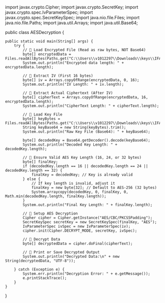 import javax.crypto.Cipher;
import javax.crypto.SecretKey;
import javax.crypto.spec.IvParameterSpec;
import javax.crypto.spec.SecretKeySpec;
import java.nio.file.Files;
import java.nio.file.Paths;
import java.util.Arrays;
import java.util.Base64;

public class AESDecryption {

    public static void main(String[] args) {
        try {
            // 🔹 Load Encrypted File (Read as raw bytes, NOT Base64)
            byte[] encryptedData = Files.readAllBytes(Paths.get("C:\\Users\\v1012297\\Downloads\\keys\\IFAMS_SCH10_20240331_002_Encrypted"));
            System.out.println("Encrypted data length: " + encryptedData.length);

            // 🔹 Extract IV (First 16 bytes)
            byte[] iv = Arrays.copyOfRange(encryptedData, 0, 16);
            System.out.println("IV Length: " + iv.length);

            // 🔹 Extract Actual Ciphertext (After IV)
            byte[] cipherText = Arrays.copyOfRange(encryptedData, 16, encryptedData.length);
            System.out.println("CipherText Length: " + cipherText.length);

            // 🔹 Load Key File
            byte[] keyBytes = Files.readAllBytes(Paths.get("C:\\Users\\v1012297\\Downloads\\keys\\IFAMS_SCH10_20240331_002_Dynamic_Key.key"));
            String keyBase64 = new String(keyBytes).trim();
            System.out.println("Raw Key File (Base64): " + keyBase64);
            
            byte[] decodedKey = Base64.getDecoder().decode(keyBase64);
            System.out.println("Decoded Key Length: " + decodedKey.length);

            // 🔹 Ensure Valid AES Key Length (16, 24, or 32 bytes)
            byte[] finalKey;
            if (decodedKey.length == 16 || decodedKey.length == 24 || decodedKey.length == 32) {
                finalKey = decodedKey; // Key is already valid
            } else {
                // If key length is invalid, adjust it
                finalKey = new byte[32]; // Default to AES-256 (32 bytes)
                System.arraycopy(decodedKey, 0, finalKey, 0, Math.min(decodedKey.length, finalKey.length));
            }
            System.out.println("Final Key Length: " + finalKey.length);

            // 🔹 Setup AES Decryption
            Cipher cipher = Cipher.getInstance("AES/CBC/PKCS5Padding");
            SecretKeySpec secretKey = new SecretKeySpec(finalKey, "AES");
            IvParameterSpec ivSpec = new IvParameterSpec(iv);
            cipher.init(Cipher.DECRYPT_MODE, secretKey, ivSpec);

            // 🔹 Decrypt Data
            byte[] decryptedData = cipher.doFinal(cipherText);

            // 🔹 Print or Save Decrypted Output
            System.out.println("Decrypted Data:\n" + new String(decryptedData, "UTF-8"));

        } catch (Exception e) {
            System.err.println("Decryption Error: " + e.getMessage());
            e.printStackTrace();
        }
    }
}